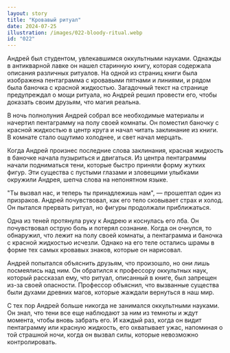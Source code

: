 ```yaml
---
layout: story
title: "Кровавый ритуал"
date: 2024-07-25
illustration: /images/022-bloody-ritual.webp
id: "022"
---
```


Андрей был студентом, увлекавшимся оккультными науками. Однажды в антикварной лавке он нашел старинную книгу, которая содержала описания различных ритуалов. На одной из страниц книги была изображена пентаграмма с кровавыми пятнами и линиями, и рядом была баночка с красной жидкостью. Загадочный текст на странице предупреждал о мощи ритуала, но Андрей решил провести его, чтобы доказать своим друзьям, что магия реальна.

В ночь полнолуния Андрей собрал все необходимые материалы и начертил пентаграмму на полу своей комнаты. Он поместил баночку с красной жидкостью в центр круга и начал читать заклинание из книги. В комнате стало ощутимо холоднее, и свет начал мерцать.

Когда Андрей произнес последние слова заклинания, красная жидкость в баночке начала пузыриться и двигаться. Из центра пентаграммы начали подниматься тени, которые быстро приняли форму жутких фигур. Эти существа с пустыми глазами и зловещими улыбками окружили Андрея, шепча слова на непонятном языке.

"Ты вызвал нас, и теперь ты принадлежишь нам", — прошептал один из призраков. Андрей почувствовал, как его тело сковывает страх и холод. Он пытался прервать ритуал, но фигуры продолжали приближаться.

Одна из теней протянула руку к Андрею и коснулась его лба. Он почувствовал острую боль и потерял сознание. Когда он очнулся, то обнаружил, что лежит на полу своей комнаты, а пентаграмма и баночка с красной жидкостью исчезли. Однако на его теле остались шрамы в форме тех самых кровавых знаков, которые он нарисовал.

Андрей попытался объяснить друзьям, что произошло, но они лишь посмеялись над ним. Он обратился к профессору оккультных наук, который рассказал ему, что ритуал, описанный в книге, был запрещен из-за своей опасности. Профессор объяснил, что вызванные существа были духами древних магов, которые жаждали вернуться в наш мир.

С тех пор Андрей больше никогда не занимался оккультными науками. Он знал, что тени все еще наблюдают за ним из темноты и ждут момента, чтобы вновь забрать его. И каждый раз, когда он видит пентаграмму или красную жидкость, его охватывает ужас, напоминая о той страшной ночи, когда он вызвал силы, которые невозможно контролировать.
